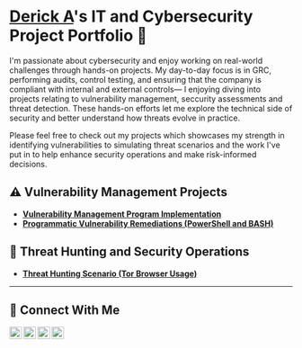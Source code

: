 # <a href="https://www.linkedin.com/in/dna-duke/">Derick A</a>'s IT and Cybersecurity Project Portfolio 🔐

I'm passionate about cybersecurity and enjoy working on real-world challenges through hands-on projects. My day-to-day focus is in GRC, performing audits, control testing, and ensuring that the company is compliant with internal and external controls— I enjoying diving into projects relating to vulnerability management, seccurity assessments and threat detection. These hands-on efforts let me explore the technical side of security and better understand how threats evolve in practice.

Please feel free to check out my projects which showcases my strength in identifying vulnerabilities to simulating threat scenarios and the work I've put in to help enhance security operations and make risk-informed decisions. 


## ⚠️ Vulnerability Management Projects

- **[Vulnerability Management Program Implementation](https://github.com/0xfrzdmp/Vulnerability-Management-Program)**
- **[Programmatic Vulnerability Remediations (PowerShell and BASH)](https://github.com/joshcybertest/programmatic-vulnerability-remediations)**

## 🚨 Threat Hunting and Security Operations

- **[Threat Hunting Scenario (Tor Browser Usage)](https://github.com/joshmadakor0/threat-hunting-scenario-tor)**

<hr/>

## 🤳 Connect With Me

[<img align="left" alt="___________ | YouTube" width="22px" src="https://cdn.jsdelivr.net/npm/simple-icons@v3/icons/youtube.svg" />][youtube]
[<img align="left" alt="___________ | Twitter" width="22px" src="https://cdn.jsdelivr.net/npm/simple-icons@v3/icons/twitter.svg" />][twitter]
[<img align="left" alt="___________ | LinkedIn" width="22px" src="https://cdn.jsdelivr.net/npm/simple-icons@v3/icons/linkedin.svg" />][linkedin]
[<img align="left" alt="___________ | Instagram" width="22px" src="https://cdn.jsdelivr.net/npm/simple-icons@v3/icons/instagram.svg" />][instagram]

[twitter]: https://twitter.com/0xfrzdmp
[youtube]: https://www.youtube.com/c/___________
[instagram]: https://www.instagram.com/___________
[linkedin]: https://linkedin.com/in/dna-duke

<!--
<img width="35" alt="image" src="https://github.com/user-attachments/assets/2f41c7cd-5ea8-4475-b451-a37161b6c3fb"> 
<img width="35" alt="image" src="https://github.com/user-attachments/assets/77649969-9910-4994-8b96-74a116cfb2a8">
-->
